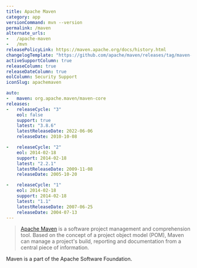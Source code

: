 ```yaml
---
title: Apache Maven
category: app
versionCommand: mvn --version
permalink: /maven
alternate_urls:
-   /apache-maven
-   /mvn
releasePolicyLink: https://maven.apache.org/docs/history.html
changelogTemplate: "https://github.com/apache/maven/releases/tag/maven-__LATEST__"
activeSupportColumn: true
releaseColumn: true
releaseDateColumn: true
eolColumn: Security Support
iconSlug: apachemaven

auto:
-   maven: org.apache.maven/maven-core
releases:
-   releaseCycle: "3"
    eol: false
    support: true
    latest: "3.8.6"
    latestReleaseDate: 2022-06-06
    releaseDate: 2010-10-08

-   releaseCycle: "2"
    eol: 2014-02-18
    support: 2014-02-18
    latest: "2.2.1"
    latestReleaseDate: 2009-11-08
    releaseDate: 2005-10-20

-   releaseCycle: "1"
    eol: 2014-02-18
    support: 2014-02-18
    latest: "1.1"
    latestReleaseDate: 2007-06-25
    releaseDate: 2004-07-13
---
```


> [Apache Maven](https://maven.apache.org/) is a software project management and comprehension tool.
> Based on the concept of a project object model (POM), Maven can manage a project's build,
> reporting and documentation from a central piece of information.

Maven is a part of the Apache Software Foundation.
